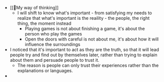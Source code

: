 - [[🌱My way of thinking]]
    - I will shift to know what's important - from satisfying my needs to realize that what's important is the reaility - the people, the right thing, the moment instead
        - Playing games is not about finishing a game, it's about the person who play the games
        - Open the doors with careful is not about me, it's about how it will influence the surroundings
- I noticed that it's important to act as they are the truth, so that it will lead people try and find out by themselves later, rather than trying to explain about them and persuade people to trust it. 
    - The reason is people can only trust their experiences rather than the explanations or languages.
- 
